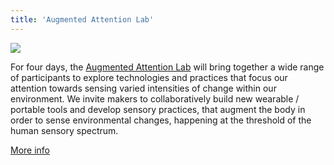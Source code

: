 ```yaml
---
title: 'Augmented Attention Lab'
---
```


[![](/lab/25757.jpg)](/lab)

For four days, the [Augmented Attention Lab](/lab) will bring together a wide range of participants to explore technologies and practices that focus our attention towards sensing varied intensities of change within our environment. We invite makers to collaboratively build new wearable / portable tools and develop sensory practices, that augment the body in order to sense environmental changes, happening at the threshold of the human sensory spectrum. 

[More info](/lab)

